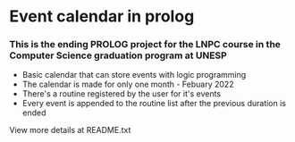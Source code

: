 # Event calendar in prolog

### This is the ending PROLOG project for the LNPC course in the Computer Science graduation program at UNESP


- Basic calendar that can store events with logic programming
- The calendar is made for only one month - Febuary 2022
- There's a routine registered by the user for it's events
- Every event is appended to the routine list after the previous duration is ended


View more details at README.txt
